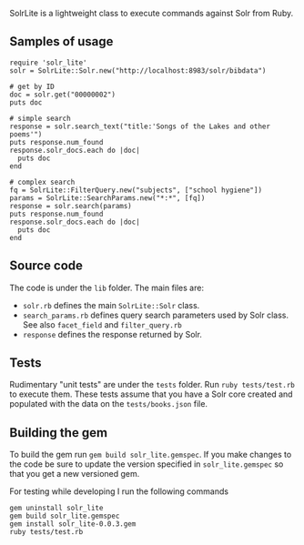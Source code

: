 SolrLite is a lightweight class to execute commands against Solr from Ruby.

## Samples of usage
```
require 'solr_lite'
solr = SolrLite::Solr.new("http://localhost:8983/solr/bibdata")

# get by ID
doc = solr.get("00000002")
puts doc

# simple search
response = solr.search_text("title:'Songs of the Lakes and other poems'")
puts response.num_found
response.solr_docs.each do |doc|
  puts doc
end

# complex search
fq = SolrLite::FilterQuery.new("subjects", ["school hygiene"])
params = SolrLite::SearchParams.new("*:*", [fq])
response = solr.search(params)
puts response.num_found
response.solr_docs.each do |doc|
  puts doc
end
```

## Source code
The code is under the `lib` folder. The main files are:
* `solr.rb` defines the main `SolrLite::Solr` class.
* `search_params.rb` defines query search parameters used by Solr class. See also `facet_field` and `filter_query.rb`
* `response` defines the response returned by Solr.


## Tests
Rudimentary "unit tests" are under the `tests` folder. Run `ruby tests/test.rb` to execute them. These tests assume that you have a Solr core created and populated with the data on the `tests/books.json` file.


## Building the gem
To build the gem run `gem build solr_lite.gemspec`. If you make changes to the code be sure to update the version specified in `solr_lite.gemspec` so that you get a new versioned gem.

For testing while developing I run the following commands
```
gem uninstall solr_lite
gem build solr_lite.gemspec
gem install solr_lite-0.0.3.gem
ruby tests/test.rb
```
